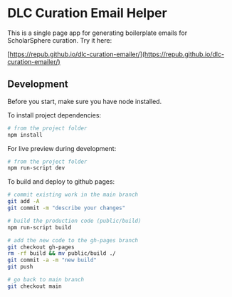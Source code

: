 # DLC Curation Email Helper

This is a single page app for generating boilerplate emails for ScholarSphere curation. Try it here:

[https://repub.github.io/dlc-curation-emailer/](https://repub.github.io/dlc-curation-emailer/)


## Development

Before you start, make sure you have node installed. 

To install project dependencies:
```bash
# from the project folder
npm install
```

For live preview during development:
```bash
# from the project folder
npm run-script dev
```

To build and deploy to github pages:
```bash
# commit existing work in the main branch
git add -A
git commit -m "describe your changes"

# build the production code (public/build)
npm run-script build

# add the new code to the gh-pages branch
git checkout gh-pages
rm -rf build && mv public/build ./
git commit -a -m "new build"
git push

# go back to main branch
git checkout main
```

